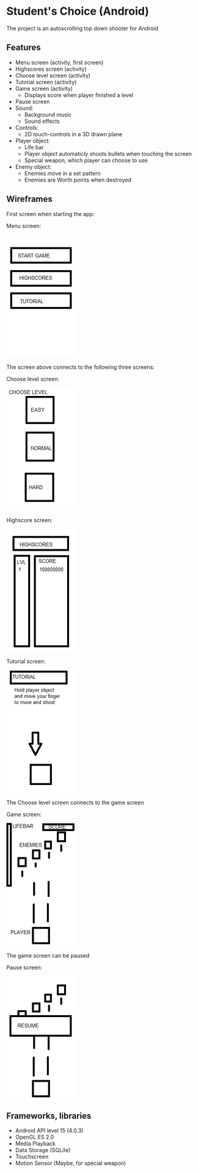 Student's Choice (Android)
==========================

The project is an autoscrolling top down shooter for Android

Features
--------

* Menu screen (activity, first screen)
* Highscores screen (activity)
* Choose level screen (activity)
* Tutorial screen (activity)
* Game screen (activity)
    * Displays score when player finished a level
* Pause screen
* Sound:
    * Background music
    * Sound effects
* Controls:
    * 2D touch-controls in a 3D drawn plane 
* Player object:
    * Life bar
    * Player object automaticly shoots bullets when touching the screen
    * Special weapon, which player can choose to use
* Enemy object:
    * Enemies move in a set pattern
    * Enemies are Worth points when destroyed

Wireframes
----------

First screen when starting the app:

Menu screen:

![Menu screen](https://raw.githubusercontent.com/6366295/uva_app_studio_project/3239a245c6f6435e1e4fb2a710b683928259d4e6/doc/images/menuscreen.png)

The screen above connects to the following three screens:

Choose level screen:

![Choose level screen](https://raw.githubusercontent.com/6366295/uva_app_studio_project/3239a245c6f6435e1e4fb2a710b683928259d4e6/doc/images/chooselevelscreen.png)

Highscore screen:

![Highscore screen](https://raw.githubusercontent.com/6366295/uva_app_studio_project/3239a245c6f6435e1e4fb2a710b683928259d4e6/doc/images/highscorescreen.png)

Tutorial screen:

![Tutorial screen](https://raw.githubusercontent.com/6366295/uva_app_studio_project/3239a245c6f6435e1e4fb2a710b683928259d4e6/doc/images/tutorialscreen.png)

The Choose level screen connects to the game screen

Game screen:

![Game screen](https://raw.githubusercontent.com/6366295/uva_app_studio_project/3239a245c6f6435e1e4fb2a710b683928259d4e6/doc/images/gamescreen.png)

The game screen can be paused

Pause screen:

![Pause screen](https://raw.githubusercontent.com/6366295/uva_app_studio_project/3239a245c6f6435e1e4fb2a710b683928259d4e6/doc/images/pausescreen.png)

Frameworks, libraries
---------------------

* Android API level 15 (4.0.3)
* OpenGL ES 2.0
* Media Playback
* Data Storage (SQLite)
* Touchscreen
* Motion Sensor (Maybe, for special weapon)
